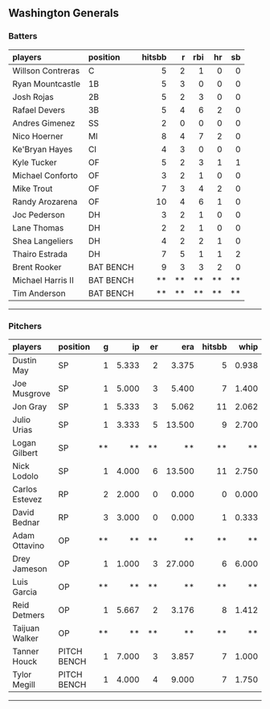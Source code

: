 ## Washington Generals

### Batters

 
|players           |position  | hitsbb|  r| rbi| hr| sb| 
|:-----------------|:---------|------:|--:|---:|--:|--:| 
|Willson Contreras |C         |      5|  2|   1|  0|  0| 
|Ryan Mountcastle  |1B        |      5|  3|   0|  0|  0| 
|Josh Rojas        |2B        |      5|  2|   3|  0|  0| 
|Rafael Devers     |3B        |      5|  4|   6|  2|  0| 
|Andres Gimenez    |SS        |      2|  0|   0|  0|  0| 
|Nico Hoerner      |MI        |      8|  4|   7|  2|  0| 
|Ke'Bryan Hayes    |CI        |      4|  3|   0|  0|  0| 
|Kyle Tucker       |OF        |      5|  2|   3|  1|  1| 
|Michael Conforto  |OF        |      3|  2|   1|  0|  0| 
|Mike Trout        |OF        |      7|  3|   4|  2|  0| 
|Randy Arozarena   |OF        |     10|  4|   6|  1|  0| 
|Joc Pederson      |DH        |      3|  2|   1|  0|  0| 
|Lane Thomas       |DH        |      2|  2|   1|  0|  0| 
|Shea Langeliers   |DH        |      4|  2|   2|  1|  0| 
|Thairo Estrada    |DH        |      7|  5|   1|  1|  2| 
|Brent Rooker      |BAT BENCH |      9|  3|   3|  2|  0| 
|Michael Harris II |BAT BENCH |     **| **|  **| **| **| 
|Tim Anderson      |BAT BENCH |     **| **|  **| **| **| 


* * *

### Pitchers

 
|players        |position    |  g|    ip| er|    era| hitsbb|  whip| so|  w| sv| 
|:--------------|:-----------|--:|-----:|--:|------:|------:|-----:|--:|--:|--:| 
|Dustin May     |SP          |  1| 5.333|  2|  3.375|      5| 0.938|  6|  1|  0| 
|Joe Musgrove   |SP          |  1| 5.000|  3|  5.400|      7| 1.400|  6|  1|  0| 
|Jon Gray       |SP          |  1| 5.333|  3|  5.062|     11| 2.062|  2|  0|  0| 
|Julio Urias    |SP          |  1| 3.333|  5| 13.500|      9| 2.700|  4|  0|  0| 
|Logan Gilbert  |SP          | **|    **| **|     **|     **|    **| **| **| **| 
|Nick Lodolo    |SP          |  1| 4.000|  6| 13.500|     11| 2.750|  6|  0|  0| 
|Carlos Estevez |RP          |  2| 2.000|  0|  0.000|      0| 0.000|  1|  0|  1| 
|David Bednar   |RP          |  3| 3.000|  0|  0.000|      1| 0.333|  4|  0|  3| 
|Adam Ottavino  |OP          | **|    **| **|     **|     **|    **| **| **| **| 
|Drey Jameson   |OP          |  1| 1.000|  3| 27.000|      6| 6.000|  1|  0|  0| 
|Luis Garcia    |OP          | **|    **| **|     **|     **|    **| **| **| **| 
|Reid Detmers   |OP          |  1| 5.667|  2|  3.176|      8| 1.412|  6|  0|  0| 
|Taijuan Walker |OP          | **|    **| **|     **|     **|    **| **| **| **| 
|Tanner Houck   |PITCH BENCH |  1| 7.000|  3|  3.857|      7| 1.000|  7|  1|  0| 
|Tylor Megill   |PITCH BENCH |  1| 4.000|  4|  9.000|      7| 1.750|  2|  0|  0| 


* * *


